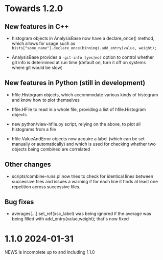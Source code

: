 
# Towards 1.2.0

## New features in C++

- histogram objects in AnalysisBase now have a declare_once() method,
  which allows for usage such as `hists["some_name"].declare_once(binning).add_entry(value, weight);`

- AnalysisBase provides a `-git-info [yes|no]` option to control whether git info is
  determined at run time (default on, turn it off on systems where git would be slow)

## New features in Python (still in development)

- hfile.Histogram objects, which accommodate various kinds of histogram and know how to plot themselves

- hfile.HFile to read in a whole file, providing a list of hfile.Histogram objects

- new python/view-hfile.py script, relying on the above, to plot all histograms from a file

- hfile.ValueAndError objects now acquire a label (which can be set
  manually or automatically) and which is used for checking whether two
  objects being combined are correlated


## Other changes
- scripts/combine-runs.pl now tries to check for identical lines between
  successive files and issues a warning if for each line it finds at
  least one repetition across successive files.

## Bug fixes
- averages[...].set_ref(xsc_label) was being ignored if the average was being
  filled with add_entry(value,weight); that's now fixed

# 1.1.0 2024-01-31

NEWS is incomplete up to and including 1.1.0
